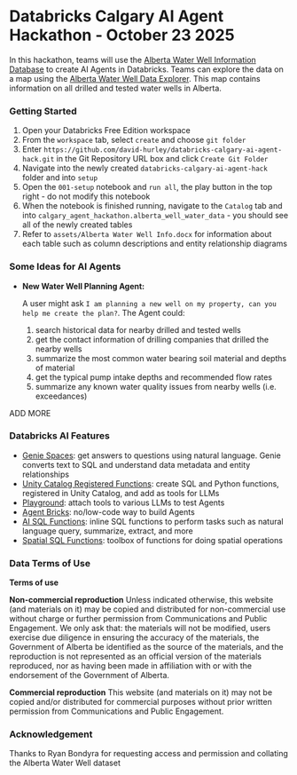 # Databricks Calgary AI Agent Hackathon - October 23 2025

In this hackathon, teams will use the [Alberta Water Well Information Database](https://www.alberta.ca/alberta-water-well-information-database) to create AI Agents in Databricks. Teams can explore the data on a map using the [Alberta Water Well Data Explorer](https://groundwater.alberta.ca/waterwells/d/). This map contains information on all drilled and tested water wells in Alberta. 

### Getting Started
1. Open your Databricks Free Edition workspace
2. From the `workspace` tab, select `create` and choose `git folder`
3. Enter `https://github.com/david-hurley/databricks-calgary-ai-agent-hack.git` in the Git Repository URL box and click `Create Git Folder`
4. Navigate into the newly created `databricks-calgary-ai-agent-hack` folder and into `setup`
5. Open the `001-setup` notebook and `run all`, the play button in the top right - do not modify this notebook
6. When the notebook is finished running, navigate to the `Catalog` tab and into `calgary_agent_hackathon.alberta_well_water_data` - you should see all of the newly created tables
7. Refer to `assets/Alberta Water Well Info.docx` for information about each table such as column descriptions and entity relationship diagrams

### Some Ideas for AI Agents
- **New Water Well Planning Agent:**
    
    A user might ask `I am planning a new well on my property, can you help me create the plan?`. The Agent could:
    1. search historical data for nearby drilled and tested wells
    2. get the contact information of drilling companies that drilled the nearby wells
    3. summarize the most common water bearing soil material and depths of material
    4. get the typical pump intake depths and recommended flow rates
    5. summarize any known water quality issues from nearby wells (i.e. exceedances)  

ADD MORE

### Databricks AI Features 
- [Genie Spaces](https://docs.databricks.com/aws/en/genie/): get answers to questions using natural language. Genie converts text to SQL and understand data metadata and entity relationships
- [Unity Catalog Registered Functions](https://docs.databricks.com/aws/en/udf/unity-catalog): create SQL and Python functions, registered in Unity Catalog, and add as tools for LLMs
- [Playground](https://docs.databricks.com/aws/en/generative-ai/agent-framework/ai-playground-agent): attach tools to various LLMs to test Agents
- [Agent Bricks](https://docs.databricks.com/aws/en/generative-ai/agent-bricks/): no/low-code way to build Agents
- [AI SQL Functions](https://docs.databricks.com/aws/en/large-language-models/ai-functions): inline SQL functions to perform tasks such as natural language query, summarize, extract, and more
- [Spatial SQL Functions](https://docs.databricks.com/aws/en/sql/language-manual/sql-ref-st-geospatial-functions): toolbox of functions for doing spatial operations

### Data Terms of Use

**Terms of use**

**Non-commercial reproduction**
Unless indicated otherwise, this website (and materials on it) may be copied and distributed for non-commercial use without charge or further permission from Communications and Public Engagement. We only ask that:
the materials will not be modified,
users exercise due diligence in ensuring the accuracy of the materials,
the Government of Alberta be identified as the source of the materials, and
the reproduction is not represented as an official version of the materials reproduced, nor as having been made in affiliation with or with the endorsement of the Government of Alberta.

**Commercial reproduction**
This website (and materials on it) may not be copied and/or distributed for commercial purposes without prior written permission from Communications and Public Engagement.

### Acknowledgement
Thanks to Ryan Bondyra for requesting access and permission and collating the Alberta Water Well dataset
